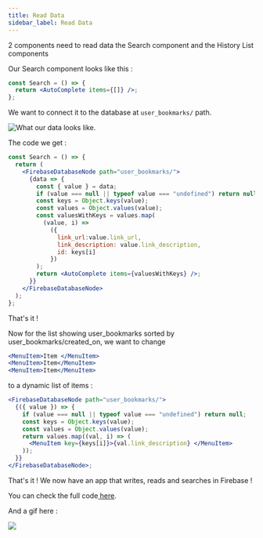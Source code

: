 ```yaml
---
title: Read Data
sidebar_label: Read Data
---
```


2 components need to read data the Search component and the History List components

Our Search component looks like this : 

```jsx
const Search = () => {
  return <AutoComplete items={[]} />;
};
```

We want to connect it to the database at `user_bookmarks/` path.

![What our data looks like.](assets/data-shape-in-firebase.png)

The code we get : 

```jsx
const Search = () => {
  return (
    <FirebaseDatabaseNode path="user_bookmarks/">
      {data => {
        const { value } = data;
        if (value === null || typeof value === "undefined") return null;
        const keys = Object.keys(value);
        const values = Object.values(value);
        const valuesWithKeys = values.map(
          (value, i) =>
            ({
              link_url:value.link_url,
              link_description: value.link_description,
              id: keys[i]
            })
        );
        return <AutoComplete items={valuesWithKeys} />;
      }}
    </FirebaseDatabaseNode>
  );
};
```

That's it !

Now for the list showing user\_bookmarks sorted by user\_bookmarks/created\_on, we want to change

```jsx
<MenuItem>Item </MenuItem>
<MenuItem>Item</MenuItem>
<MenuItem>Item</MenuItem>
```

to a dynamic list of items : 

```jsx
<FirebaseDatabaseNode path="user_bookmarks/">
  {({ value }) => {
    if (value === null || typeof value === "undefined") return null;
    const keys = Object.keys(value);
    const values = Object.values(value);
    return values.map((val, i) => (
      <MenuItem key={keys[i]}>{val.link_description} </MenuItem>
    ));
  }}
</FirebaseDatabaseNode>;
```

That's it ! We now have an app that writes, reads and searches in Firebase !

You can check the full code[ here](https://github.com/rakannimer/react-firebase/tree/16a96e7d06285da2ea14ccb342b2ec295f019064/modules/tutorial-bookmarking-app/src).

And a gif here : 

![](assets/react-firebase-tutorial-result-gif.gif)

